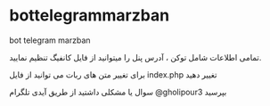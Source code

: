# bottelegrammarzban
bot telegram marzban

تمامی اطلاعات  شامل توکن ، آدرس پنل را   میتوانید از فایل کانفیگ  تنظیم نمایید.  

برای تغییر متن های ربات می توانید از فایل index.php  تغییر دهید

سوال یا مشکلی داشتید از طریق آیدی تلگرام  @gholipour3 بپرسید

